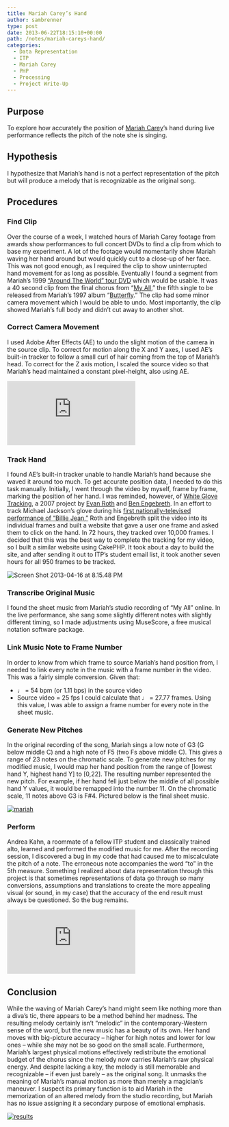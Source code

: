 ```yaml
---
title: Mariah Carey’s Hand
author: sambrenner
type: post
date: 2013-06-22T18:15:10+00:00
path: /notes/mariah-careys-hand/
categories:
  - Data Representation
  - ITP
  - Mariah Carey
  - PHP
  - Processing
  - Project Write-Up
---
```


## Purpose
To explore how accurately the position of [Mariah Carey][1]’s hand during live performance reflects the pitch of the note she is singing.

## Hypothesis
I hypothesize that Mariah’s hand is not a perfect representation of the pitch but will produce a melody that is recognizable as the original song.

## Procedures

### Find Clip

Over the course of a week, I watched hours of Mariah Carey footage from awards show performances to full concert DVDs to find a clip from which to base my experiment. A lot of the footage would momentarily show Mariah waving her hand around but would quickly cut to a close-up of her face. This was not good enough, as I required the clip to show uninterrupted hand movement for as long as possible. Eventually I found a segment from Mariah’s 1999 [“Around The World” tour DVD][2] which would be usable. It was a 40 second clip from the final chorus from “[My All][3],” the fifth single to be released from Mariah’s 1997 album “[Butterfly][4].” The clip had some minor camera movement which I would be able to undo. Most importantly, the clip showed Mariah’s full body and didn’t cut away to another shot.

### Correct Camera Movement

I used Adobe After Effects (AE) to undo the slight motion of the camera in the source clip. To correct for motion along the X and Y axes, I used AE’s built-in tracker to follow a small curl of hair coming from the top of Mariah’s head. To correct for the Z axis motion, I scaled the source video so that Mariah’s head maintained a constant pixel-height, also using AE.

<div class="video-embed"><iframe src="https://player.vimeo.com/video/64190225" frameborder="0" allow="autoplay; fullscreen" allowfullscreen></iframe></div>

### Track Hand

I found AE’s built-in tracker unable to handle Mariah’s hand because she waved it around too much. To get accurate position data, I needed to do this task manually. Initially, I went through the video by myself, frame by frame, marking the position of her hand. I was reminded, however, of [White Glove Tracking][5], a 2007 project by [Evan Roth][6] and [Ben Engebreth][7]. In an effort to track Michael Jackson’s glove during his [first nationally-televised performance of “Billie Jean,”][8] Roth and Engebreth split the video into its individual frames and built a website that gave a user one frame and asked them to click on the hand. In 72 hours, they tracked over 10,000 frames. I decided that this was the best way to complete the tracking for my video, so I built a similar website using CakePHP. It took about a day to build the site, and after sending it out to ITP’s student email list, it took another seven hours for all 950 frames to be tracked.

<img class="aligncenter size-medium wp-image-408" src="/img/uploads/2013/04/Screen-Shot-2013-04-16-at-8.15.48-PM-600x544.png" alt="Screen Shot 2013-04-16 at 8.15.48 PM"  />

### Transcribe Original Music

I found the sheet music from Mariah’s studio recording of “My All” online. In the live performance, she sang some slightly different notes with slightly different timing, so I made adjustments using MuseScore, a free musical notation software package.

### Link Music Note to Frame Number

In order to know from which frame to source Mariah’s hand position from, I needed to link every note in the music with a frame number in the video. This was a fairly simple conversion. Given that:
  * ♩ = 54 bpm (or 1.11 bps) in the source video
  * Source video = 25 fps
I could calculate that ♩ = 27.77 frames. Using this value, I was able to assign a frame number for every note in the sheet music.

### Generate New Pitches
In the original recording of the song, Mariah sings a low note of G3 (G below middle C) and a high note of F5 (two Fs above middle C). This gives a range of 23 notes on the chromatic scale. To generate new pitches for my modified music, I would map her hand position from the range of [lowest hand Y, highest hand Y] to [0,22]. The resulting number represented the new pitch. For example, if her hand fell just below the middle of all possible hand Y values, it would be remapped into the number 11. On the chromatic scale, 11 notes above G3 is F#4. Pictured below is the final sheet music.

[<img class="aligncenter size-medium wp-image-438" src="/img/uploads/2013/06/mariah-600x264.jpg" alt="mariah"  />][9]

### Perform

Andrea Kahn, a roommate of a fellow ITP student and classically trained alto, learned and performed the modified music for me. After the recording session, I discovered a bug in my code that had caused me to miscalculate the pitch of a note. The erroneous note accompanies the word &#8220;to&#8221; in the 5th measure. Something I realized about data representation through this project is that sometimes representations of data go through so many conversions, assumptions and translations to create the more appealing visual (or sound, in my case) that the accuracy of the end result must always be questioned. So the bug remains.

<div class="video-embed">
<iframe src="https://player.vimeo.com/video/66652115" frameborder="0" allow="autoplay; fullscreen" allowfullscreen></iframe>
</div>

## Conclusion
While the waving of Mariah Carey’s hand might seem like nothing more than a diva’s tic, there appears to be a method behind her madness. The resulting melody certainly isn’t “melodic” in the contemporary-Western sense of the word, but the new music has a beauty of its own. Her hand moves with big-picture accuracy &#8211; higher for high notes and lower for low ones &#8211; while she may not be so good on the small scale. Furthermore, Mariah’s largest physical motions effectively redistribute the emotional budget of the chorus since the melody now carries Mariah’s raw physical energy. And despite lacking a key, the melody is still memorable and recognizable &#8211; if even just barely &#8211; as the original song. It unmasks the meaning of Mariah’s manual motion as more than merely a magician’s maneuver. I suspect its primary function is to aid Mariah in the memorization of an altered melody from the studio recording, but Mariah has no issue assigning it a secondary purpose of emotional emphasis.

[<img class="aligncenter size-medium wp-image-439" src="/img/uploads/2013/06/results-600x291.jpg" alt="results"  />][10]

 [1]: http://en.wikipedia.org/wiki/Mariah_Carey
 [2]: http://en.wikipedia.org/wiki/Around_the_World_%28video%29
 [3]: https://www.youtube.com/watch?v=mIhI23gBBPQ
 [4]: http://en.wikipedia.org/wiki/Butterfly_%28Mariah_Carey_album%29
 [5]: http://whiteglovetracking.com/
 [6]: http://blog.evan-roth.com/
 [7]: http://www.benengebreth.org/
 [8]: https://www.youtube.com/watch?v=M8N5FxRFUDM#t=8m50s
 [9]: /img/uploads/2013/06/mariah.jpg
 [10]: /img/uploads/2013/06/results.jpg
